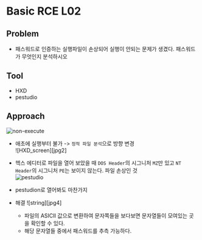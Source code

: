 Basic RCE L02
==============
## Problem
* 패스워드로 인증하는 실행파일이 손상되어 실행이 안되는 문제가 생겼다. 패스워드가 무엇인지 분석하시오  
## Tool
* HXD
* pestudio
## Approach  
![non-execute][jpg1]
* 애초에 실행부터 불가 -> `정적 파일 분석`으로 방향 변경  
![HXD_screen][jpg2]
* 헥스 에디터로 파일을 열어 보았을 때 `DOS Header`의 시그니처 `MZ`만 있고 `NT Header`의 시그니처 `PE`는 보이지 않는다. 파일 손상인 것  
![pestudio][jpg3]
* pestudion로 열어봐도 마찬가지  
  
* 해결
![string][jpg4]
  * 파일의 ASICII 값으로 변환하여 문자쪽들을 보다보면 문자열들이 모여있는 곳을 확인할 수 있다.
  * 해당 문자열들 중에서 패스워드를 추측 가능하다.
  
  [jpg1]:
  [jpg2]:
  [jpg3]:
  [jpg4]:
